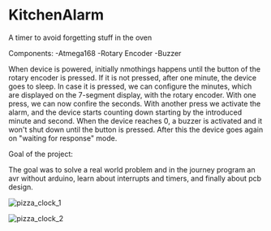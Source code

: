 # KitchenAlarm
 A timer to avoid forgetting stuff in the oven

Components:
  -Atmega168 
  -Rotary Encoder 
  -Buzzer

When device is powered, initially nmothings happens until the button of the rotary encoder is pressed. If it is not pressed, after one minute, the device goes to sleep.
In case it is pressed, we can configure the minutes, which are displayed on the 7-segment display, with the rotary encoder. With one press, we can now confire the seconds. With another press
we activate the alarm, and the device starts counting down starting by the introduced minute and second. When the device reaches 0, a buzzer is activated and it won't shut down until the button is pressed.
After this the device goes again on "waiting for response" mode.

Goal of the project:

The goal was to solve a real world problem and in the journey program an avr without arduino, learn about interrupts and timers, and finally about pcb design.


![pizza_clock_1](https://github.com/LucasCanete/KitchenAlarm/assets/57593487/5ca24377-a864-4aa4-a371-c07be57d8711)


![pizza_clock_2](https://github.com/LucasCanete/KitchenAlarm/assets/57593487/21c0dfde-b75c-4e0b-abf3-99eb028f383b)
